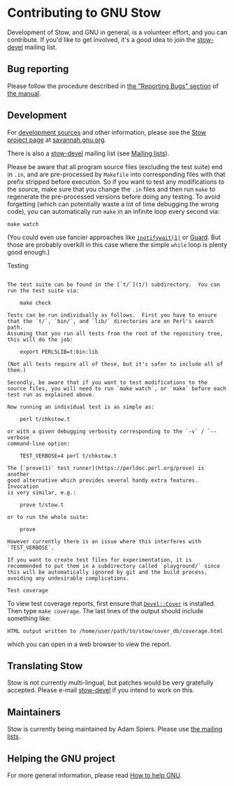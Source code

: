 Contributing to GNU Stow
========================

Development of Stow, and GNU in general, is a volunteer effort, and
you can contribute.  If you'd like to get involved, it's a good idea to join
the [stow-devel](https://lists.gnu.org/mailman/listinfo/stow-devel)
mailing list.

Bug reporting
-------------

Please follow the procedure described in [the "Reporting Bugs"
section](https://www.gnu.org/software/stow/manual/html_node/Reporting-Bugs.html#Reporting-Bugs)
of [the manual](README.md#documentation).

Development
-----------

For [development sources](https://savannah.gnu.org/git/?group=stow)
and other information, please see the [Stow project
page](http://savannah.gnu.org/projects/stow/) at
[savannah.gnu.org](http://savannah.gnu.org).

There is also a
[stow-devel](https://lists.gnu.org/mailman/listinfo/stow-devel)
mailing list (see [Mailing lists](README.md#mailing-lists)).

Please be aware that all program source files (excluding the test
suite) end in `.in`, and are pre-processed by `Makefile` into
corresponding files with that prefix stripped before execution.  So if
you want to test any modifications to the source, make sure that you
change the `.in` files and then run `make` to regenerate the
pre-processed versions before doing any testing.  To avoid forgetting
(which can potentially waste a lot of time debugging the wrong code),
you can automatically run `make` in an infinite loop every second via:

    make watch

(You could even use fancier approaches like
[`inotifywait(1)`](https://www.man7.org/linux/man-pages/man1/inotifywait.1.html)
or [Guard](https://guardgem.org/).  But those are probably overkill in
this case where the simple `while` loop is plenty good enough.)

Testing
~~~~~~~

The test suite can be found in the [`t/`](t/) subdirectory.  You can
run the test suite via:

    make check

Tests can be run individually as follows.  First you have to ensure
that the `t/`, `bin/`, and `lib/` directories are on Perl's search path.
Assuming that you run all tests from the root of the repository tree,
this will do the job:

    export PERL5LIB=t:bin:lib

(Not all tests require all of these, but it's safer to include all of
them.)

Secondly, be aware that if you want to test modifications to the
source files, you will need to run `make watch`, or `make` before each
test run as explained above.

Now running an individual test is as simple as:

    perl t/chkstow.t

or with a given debugging verbosity corresponding to the `-v` / `--verbose`
command-line option:

    TEST_VERBOSE=4 perl t/chkstow.t

The [`prove(1)` test runner](https://perldoc.perl.org/prove) is another
good alternative which provides several handy extra features.  Invocation
is very similar, e.g.:

    prove t/stow.t

or to run the whole suite:

    prove

However currently there is an issue where this interferes with
`TEST_VERBOSE`.

If you want to create test files for experimentation, it is
recommended to put them in a subdirectory called `playground/` since
this will be automatically ignored by git and the build process,
avoiding any undesirable complications.

Test coverage
~~~~~~~~~~~~~

To view test coverage reports, first ensure that
[`Devel::Cover`](https://metacpan.org/dist/Devel-Cover) is installed.
Then type `make coverage`.  The last lines of the output should
include something like:

    HTML output written to /home/user/path/to/stow/cover_db/coverage.html

which you can open in a web browser to view the report.

Translating Stow
----------------

Stow is not currently multi-lingual, but patches would be very
gratefully accepted. Please e-mail
[stow-devel](https://lists.gnu.org/mailman/listinfo/stow-devel) if you
intend to work on this.

Maintainers
-----------

Stow is currently being maintained by Adam Spiers.  Please use [the
mailing lists](README.md#mailing-lists).

Helping the GNU project
-----------------------

For more general information, please read [How to help
GNU](https://www.gnu.org/help/).
